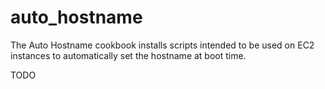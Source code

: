 # auto_hostname

The Auto Hostname cookbook installs scripts intended to be used on EC2
instances to automatically set the hostname at boot time.

TODO
